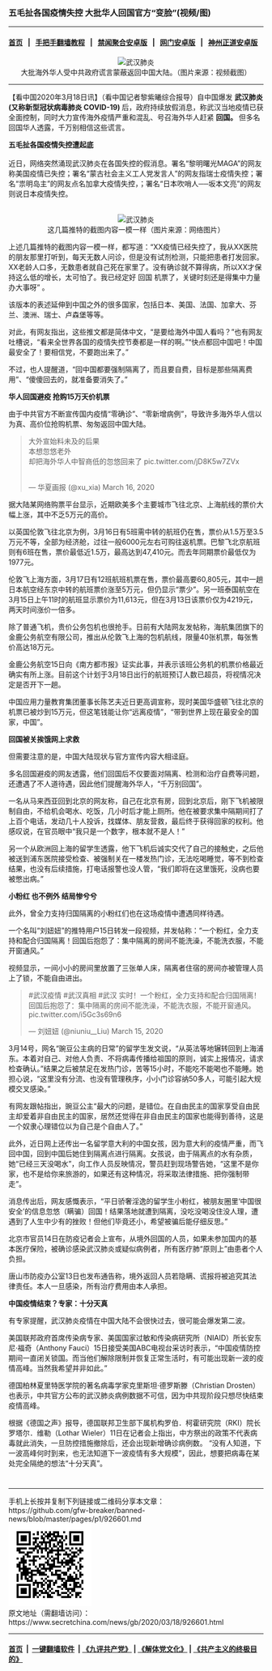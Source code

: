 ### 五毛扯各国疫情失控 大批华人回国官方“变脸”(视频/图)
------------------------

#### [首页](https://github.com/gfw-breaker/banned-news/blob/master/README.md) &nbsp;&nbsp;|&nbsp;&nbsp; [手把手翻墙教程](https://github.com/gfw-breaker/guides/wiki) &nbsp;&nbsp;|&nbsp;&nbsp; [禁闻聚合安卓版](https://github.com/gfw-breaker/bn-android) &nbsp;&nbsp;|&nbsp;&nbsp; [网门安卓版](https://github.com/oGate2/oGate) &nbsp;&nbsp;|&nbsp;&nbsp; [神州正道安卓版](https://github.com/SzzdOgate/update) 



<div class="article_right" style="fone-color:#000">
 <p style="text-align:center">
  <img alt="武汉肺炎" src="//img3.secretchina.com/pic/2020/3-18/p2650311a565172399-ss.jpg" style="height:338px; width:600px"/>
  <br>
   大批海外华人受中共政府谎言蒙蔽返回中国大陆。（图片来源：视频截图）
   <span id="hideid" name="hideid" style="color:red;display:none;">
    <span href="https://www.secretchina.com">
    </span>
   </span>
  </br>
 </p>
 <div id="txt-mid1-t21-2017">
  

---


  </div>
 </div>
 <p>
  【看中国2020年3月18日讯】（看中国记者黎紫曦综合报导）自中国爆发
  <strong>
   <span href="https://www.secretchina.com/news/gb/tag/武汉肺炎" target="_blank">
    武汉肺炎
   </span>
   (又称新型冠状病毒肺炎 COVID-19)
  </strong>
  后，政府持续放假消息，称武汉当地疫情已获全面控制，同时大力宣传海外疫情严重和混乱、号召海外华人赶紧
  <strong>
   回国。
  </strong>
  但多名回国华人透露，千万别相信这些谎言。
  <span id="hideid" name="hideid" style="color:red;display:none;">
   <span href="https://www.secretchina.com">
   </span>
  </span>
 </p>
 <p>
  <strong>
   五毛扯各国疫情失控遭起底
  </strong>
  <br>
   <br>
    近日，网络突然涌现武汉肺炎在各国失控的假消息。署名“黎明曙光MAGA”的网友称美国疫情已失控；署名“蒙古社会主义工人党发言人”的网友指瑞士疫情失控；署名“祟明岛主”的网友点名加拿大疫情失控，；署名“日本吹哨人──坂本文亮”的网友则说日本疫情失控。
   </br>
  </br>
 </p>
 <p style="text-align:center">
  <img alt="武汉肺炎" src="//img3.secretchina.com/pic/2020/3-17/p2650301a263329693-ss.jpg" style="height:337px; width:600px"/>
  <br>
   这几篇推特的截图内容一模一样（图片来源：网络图片）
  </br>
 </p>
 <p>
  上述几篇推特的截图内容一模一样，都写道：“XX疫情已经失控了，我从XX医院的朋友那里打听到，每天无数人问诊，但是没有试剂检测，只能把患者打发回家。XX老龄人口多，无数患者就自己死在家里了。没有确诊就不算得病，所以XX才保持这么低的增长，太可怕了。我已经定好
  <span href="https://www.secretchina.com/news/gb/tag/回国" target="_blank">
   回国
  </span>
  机票了，关键时刻还是得集中力量办大事呀” 。
 </p>
 <p>
  该版本的表述延伸到中国之外的很多国家，包括日本、美国、法国、加拿大、芬兰、澳洲、瑞士、卢森堡等等。
 </p>
 <p>
  对此，有网友指出，这些推文都是简体中文，“是要给海外中国人看吗？”也有网友吐槽说，“看来全世界各国的疫情失控节奏都是一样的啊。”“快点都回中国吧！中国最安全了！要相信党，不要跑出来了。”
 </p>
 <p>
  不过，也人提醒道，“回中国都要强制隔离了，而且要自费，目标是那些隔离费用”、“傻傻回去的，就准备要消失了。”
 </p>
 <p>
  <strong>
   华人回国避疫 抢购15万天价机票
  </strong>
 </p>
 <p>
  由于中共官方不断宣传国内疫情“零确诊”、“零新增病例”，导致许多海外华人信以为真、高价位抢购机票、匆匆返回中国大陆。
 </p>
 <p style="text-align:center">
 </p>
 <blockquote class="twitter-tweet">
  <p dir="ltr" lang="zh">
   大外宣始料未及的后果
   <br>
    本想忽悠老外
    <br>
     却把海外华人中智商低的忽悠回来了
     <span href="https://t.co/jD8K5w7ZVx">
      pic.twitter.com/jD8K5w7ZVx
     </span>
    </br>
   </br>
  </p>
  — 华夏画报 (@xu_xia)
  <span href="https://twitter.com/xu_xia/status/1239544404337197057?ref_src=twsrc%5Etfw">
   March 16, 2020
  </span>
 </blockquote>
 <p>
 </p>
 <p>
  据大陆某网络购票平台显示，近期欧美多个主要城市飞往北京、上海航线的票价大幅上涨，其中不乏5万元的高价。
 </p>
 <p>
  以英国伦敦飞往北京为例，3月16日有5班需中转的航班仍在售，票价从1.5万至3.5万元不等，全部为经济舱，过往一般6000元左右可购往返机票。巴黎飞北京航班则有6班在售，票价最低近1.5万，最高达到47,410元。而去年同期票价最低仅为1977元。
 </p>
 <p>
  伦敦飞上海方面，3月17日有12班航班机票在售，票价最高要60,805元，其中一趟日本航空经东京中转的航班票价涨至5万元，但仍显示“票少”。另一班泰国航空在3月15日上午11时的航班显示票价为11,613元，但在3月13日该票价仅为4219元，两天时间涨价一倍多。
 </p>
 <p>
  除了普通飞机，贵价公务包机也很抢手。日前有大陆网友发帖称，海航集团旗下的金鹿公务航空有限公司，推出从伦敦飞上海的包机航线，限量40张机票，每张售价高达18万元。
 </p>
 <p>
  金鹿公务航空15日向《南方都市报》证实此事，并表示该班公务机的机票价格最近确实有所上涨。目前这个计划于3月18日出行的航班预订人数已超员，将视情况决定是否开下一趟。
 </p>
 <p>
  中国应用力量教育集团董事长陈艺夫近日更高调宣称，现时美国华盛顿飞往北京的机票已被炒到15万元，但这笔钱能让你“远离疫情”，“带到世界上现在最安全的国家，中国”。
 </p>
 <p>
  <strong>
   回国被关挨饿网上求救
  </strong>
 </p>
 <p>
  但需要注意的是，中国大陆现状与官方宣传内容大相迳庭。
 </p>
 <p>
  多名回国避疫的网友透露，他们回国后不仅要面对隔离、检测和治疗自费等问题，还遭遇了不人道待遇，因此他们提醒海外华人，“千万别回国”。
 </p>
 <center>
  <div style="max-width: 632px;height:180px; display: none; text-align: center; margin: 0 auto; overflow: hidden;overflow-x: hidden;">
   <div id="taboola-midarticle-thumbnails" style="max-width: 632px;height:180px;overflow: hidden;overflow-x: hidden;">
   </div>
  </div>
  <div>
   <ins class="adsbygoogle" data-ad-client="ca-pub-1276641434651360" data-ad-format="fluid" data-ad-layout="in-article" data-ad-slot="5164544770" style="display:block; text-align:center;">
   </ins>
  </div>
 </center>
 <p>
  一名从马来西亚回到北京的网友称，自己在北京有房，回到北京后，刚下飞机被限制自由，不给机会喝水、吃饭，几小时后才能上厕所。他在被要求集中隔期间打了上百个电话，发动几十人投诉，找媒体、朋友营救，最后终于获得回家的权利。他感叹说，在官员眼中“我只是一个数字，根本就不是人！”
 </p>
 <p>
  另一个从欧洲回上海的留学生透露，他下飞机后诚实交代了自己的接触史，之后他被送到浦东医院接受检查、被强制关在一楼发热门诊，无法吃喝睡觉，等不到检查结果，也没有后续措施，打电话报警也没人管，“我们即将在这里饿死，没病也要被憋出病。”
 </p>
 <p>
  <strong>
   <span href="https://www.secretchina.com/news/gb/tag/小粉红" target="_blank">
    小粉红
   </span>
   也不例外 结局惨兮兮
  </strong>
 </p>
 <p>
  此外，曾全力支持归国隔离的小粉红们也在这场疫情中遭遇同样待遇。
 </p>
 <p>
  一个名叫“刘妞妞”的推特用户15日转发一段视频，并发帖称：“一个粉红，全力支持和配合归国隔离！回国后抱怨了：集中隔离的房间不能洗澡，不能洗衣服，不能开窗通风。”
 </p>
 <p>
  视频显示，一间小小的房间里放置了三张单人床，隔离者住宿的房间亦被管理人员上了锁，不能自由进出。
 </p>
 <p style="text-align:center">
 </p>
 <center>
  <ins class="adsbygoogle" data-ad-client="ca-pub-1276641434651360" data-ad-format="fluid" data-ad-layout="in-article" data-ad-slot="3646767294" style="display:block; text-align:center;">
  </ins>
 </center>
 <blockquote class="twitter-tweet">
  <p dir="ltr" lang="zh">
   <span href="https://twitter.com/hashtag/%E6%AD%A6%E6%B1%89%E7%96%AB%E6%83%85?src=hash&amp;ref_src=twsrc%5Etfw">
    #武汉疫情
   </span>
   <span href="https://twitter.com/hashtag/%E6%AD%A6%E6%B1%89%E7%9C%9F%E7%9B%B8?src=hash&amp;ref_src=twsrc%5Etfw">
    #武汉真相
   </span>
   <span href="https://twitter.com/hashtag/%E6%AD%A6%E6%B1%89?src=hash&amp;ref_src=twsrc%5Etfw">
    #武汉
   </span>
   实时！一个粉红，全力支持和配合归国隔离！
   <br>
    回国后抱怨了：集中隔离的房间不能洗澡，不能洗衣服，不能开窗通风。
    <span href="https://t.co/i5Gc3s69n6">
     pic.twitter.com/i5Gc3s69n6
    </span>
   </br>
  </p>
  — 刘妞妞 (@niuniu__Liu)
  <span href="https://twitter.com/niuniu__Liu/status/1239029114004066306?ref_src=twsrc%5Etfw">
   March 15, 2020
  </span>
 </blockquote>
 <p>
 </p>
 <p>
  3月14号，网名“豌豆公主病的日常”的留学生发文说，“从英法等地辗转回到上海浦东。本着对自己、对他人负责、不将病毒传播给祖国的原则，诚实上报情况，请求检查确认。”结果之后被禁足在发热门诊，苦等15小时，不能吃不能喝也不能睡。她担心说，“这里没有分流、也没有管理秩序，小小门诊容纳50多人，可能引起大规模交叉感染。”
 </p>
 <p>
  有网友跟帖指出，豌豆公主“最大的问题，是错位。在自由民主的国家享受自由民主却爱着非自由民主的国家，居然还觉得在非自由民主的国家也能得到善待，这是一个奴隶心理错位以为自己是个自由人了。”
 </p>
 <p>
  此外，近日网上还传出一名留学意大利的中国女孩，因为意大利的疫情严重，而飞回中国，回到中国后她住到隔离点进行隔离。女孩说，由于隔离点的水有杂质，她“已经三天没喝水”，向工作人员反映情况，警员赶到现场警告她，“这里不是你家，也不是给你来旅游的，如果还有这种情况，将采取法律措施、把你强制带走”。
 </p>
 <p style="text-align:center">
 </p>
 <p>
  消息传出后，网友感慨表示，“平日骄奢淫逸的留学生小粉红，被朋友圈里‘中国很安全’的信息忽悠（瞒骗）回国！结果落地就遭到隔离，没吃没喝没住没人理，遭遇到了人生中少有的挫败！但他们毕竟还小，希望被骗后能仔细反思。”
 </p>
 <p>
  北京市官员14日在防疫记者会上宣布，从境外回国的人员，如果未参加国内的基本医疗保险，被确诊感染武汉肺炎或疑似病例者，所有医疗肺“原则上”由患者个人负担。
 </p>
 <p>
  唐山市防疫办公室13日也发布通告称，境外返回人员若隐瞒、谎报将被追究其法律责任。本人一旦感染，所有治疗费用由本人承担。
 </p>
 <p>
  <strong>
   中国疫情结束？专家：十分天真
  </strong>
 </p>
 <p>
  有专家提醒，武汉肺炎疫情在中国大陆不会很快过去，很可能会爆发第二波。
 </p>
 <p>
  美国联邦政府首席传染病专家、美国国家过敏和传染病研究所（NIAID）所长安东尼‧福奇（Anthony Fauci）15日接受美国ABC电视台采访时表示，“中国疫情防控期间一直闭关锁国。而当他们解除限制并恢复正常生活时，有可能出现新一波的疫情高峰。当然我希望并非如此。”
 </p>
 <p>
  德国柏林夏里特医学院的著名病毒学家克里斯坦‧德罗斯滕（Christian Drosten）也表示，中共官方公布的武汉肺炎病例数据不可信，因为中共现阶段只想尽快结束疫情高峰。
 </p>
 <p>
  根据《德国之声》报导，德国联邦卫生部下属机构罗伯．柯霍研究院（RKI）院长罗塔尔．维勒（Lothar Wieler）11日在记者会上指出，中方祭出的政策不代表病毒就此消失，一旦防控措施撤除后，还会出现新增确诊病例数。 “没有人知道，下一波高峰何时到来，也无法知道下一波疫情有多大规模”，因此，想要把病毒在某处完全隔绝的想法“十分天真”。
  <center>
   <div>
    <div id="txt-mid2-t22-2017" style="display: block;  max-height: 351px;  overflow: hidden;">
     <div id="SC-21xxx">
     </div>
     <ins class="adsbygoogle" data-ad-client="ca-pub-1276641434651360" data-ad-format="auto" data-ad-slot="4301710469" data-full-width-responsive="true" style="display:block">
     </ins>
    </div>
   </div>
  </center>
  <div style="padding-top:12px;">
  </div>
 </p>
</div>

<hr/>
手机上长按并复制下列链接或二维码分享本文章：<br/>
https://github.com/gfw-breaker/banned-news/blob/master/pages/p1/926601.md <br/>
<a href='https://github.com/gfw-breaker/banned-news/blob/master/pages/p1/926601.md'><img src='https://github.com/gfw-breaker/banned-news/blob/master/pages/p1/926601.md.png'/></a> <br/>
原文地址（需翻墙访问）：https://www.secretchina.com/news/gb/2020/03/18/926601.html


------------------------
#### [首页](https://github.com/gfw-breaker/banned-news/blob/master/README.md) &nbsp;|&nbsp; [一键翻墙软件](https://github.com/gfw-breaker/nogfw/blob/master/README.md) &nbsp;| [《九评共产党》](https://github.com/gfw-breaker/9ping.md/blob/master/README.md#九评之一评共产党是什么) | [《解体党文化》](https://github.com/gfw-breaker/jtdwh.md/blob/master/README.md) | [《共产主义的终极目的》](https://github.com/gfw-breaker/gczydzjmd.md/blob/master/README.md)


<img src='http://gfw-breaker.win/banned-news/pages/p1/926601.md' width='0px' height='0px'/>